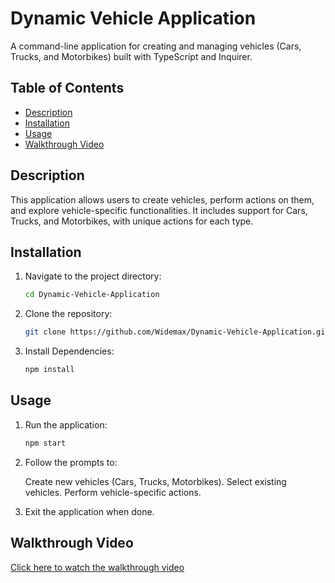 # Dynamic Vehicle Application

A command-line application for creating and managing vehicles (Cars, Trucks, and Motorbikes) built with TypeScript and Inquirer.

## Table of Contents

- [Description](#description)
- [Installation](#installation)
- [Usage](#usage)
- [Walkthrough Video](#walkthrough-video)

## Description

This application allows users to create vehicles, perform actions on them, and explore vehicle-specific functionalities. It includes support for Cars, Trucks, and Motorbikes, with unique actions for each type.

## Installation

1. Navigate to the project directory:
   ```bash
   cd Dynamic-Vehicle-Application
2. Clone the repository:
   ```bash
   git clone https://github.com/Widemax/Dynamic-Vehicle-Application.git
3. Install Dependencies:
   ```bash
   npm install

## Usage

1. Run the application:
   ```bash
   npm start
2. Follow the prompts to:

    Create new vehicles (Cars, Trucks, Motorbikes).
    Select existing vehicles.
    Perform vehicle-specific actions.

3. Exit the application when done.

## Walkthrough Video

[Click here to watch the walkthrough video](https://youtu.be/snRLBaPvylo)
